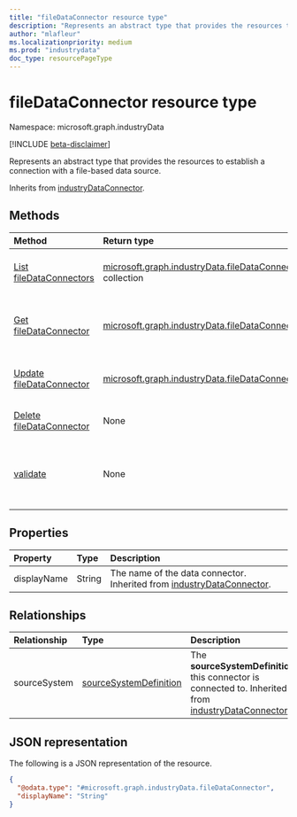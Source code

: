 ```yaml
---
title: "fileDataConnector resource type"
description: "Represents an abstract type that provides the resources to establish a connection with a file-based data source."
author: "mlafleur"
ms.localizationpriority: medium
ms.prod: "industrydata"
doc_type: resourcePageType
---
```


# fileDataConnector resource type

Namespace: microsoft.graph.industryData

[!INCLUDE [beta-disclaimer](../../includes/beta-disclaimer.md)]

Represents an abstract type that provides the resources to establish a connection with a file-based data source.

Inherits from [industryDataConnector](../resources/industrydata-industrydataconnector.md).

## Methods

| Method                                                                                        | Return type                                                                                                           | Description                                                                                                            |
| :-------------------------------------------------------------------------------------------- | :-------------------------------------------------------------------------------------------------------------------- | :--------------------------------------------------------------------------------------------------------------------- |
| [List fileDataConnectors](../api/industrydata-filedataconnector-list.md)                      | [microsoft.graph.industryData.fileDataConnector](../resources/industrydata-filedataconnector.md) collection           | Get a list of the [fileDataConnector](../resources/industrydata-filedataconnector.md) objects and their properties.    |
| [Get fileDataConnector](../api/industrydata-filedataconnector-get.md)                         | [microsoft.graph.industryData.fileDataConnector](../resources/industrydata-filedataconnector.md)                      | Read the properties and relationships of a [fileDataConnector](../resources/industrydata-filedataconnector.md) object. |
| [Update fileDataConnector](../api/industrydata-filedataconnector-update.md)                   | [microsoft.graph.industryData.fileDataConnector](../resources/industrydata-filedataconnector.md)                      | Update the properties of a [fileDataConnector](../resources/industrydata-filedataconnector.md) object.                 |
| [Delete fileDataConnector](../api/industrydata-filedataconnector-delete.md)                   | None                                                                                                                  | Delete a [fileDataConnector](../resources/industrydata-filedataconnector.md) object.                                  |
| [validate](../api/industrydata-filedataconnector-validate.md)                                 | None                                                                                                                  | Perform validations applicable for the specific instance of the data connector.                                       |

## Properties

| Property    | Type   | Description                                                                                                             |
| :---------- | :----- | :---------------------------------------------------------------------------------------------------------------------- |
| displayName | String | The name of the data connector. Inherited from [industryDataConnector](../resources/industrydata-industrydataconnector.md). |

## Relationships

| Relationship | Type                                                                          | Description                                                                                                                                           |
| :----------- | :---------------------------------------------------------------------------- | :---------------------------------------------------------------------------------------------------------------------------------------------------- |
| sourceSystem | [sourceSystemDefinition](../resources/industrydata-sourcesystemdefinition.md) | The **sourceSystemDefinition** this connector is connected to. Inherited from [industryDataConnector](../resources/industrydata-industrydataconnector.md). |

## JSON representation

The following is a JSON representation of the resource.

<!-- {
  "blockType": "resource",
  "keyProperty": "id",
  "@odata.type": "microsoft.graph.industryData.fileDataConnector",
  "baseType": "microsoft.graph.industryData.industryDataConnector",
  "openType": false
}
-->

```json
{
  "@odata.type": "#microsoft.graph.industryData.fileDataConnector",
  "displayName": "String"
}
```
